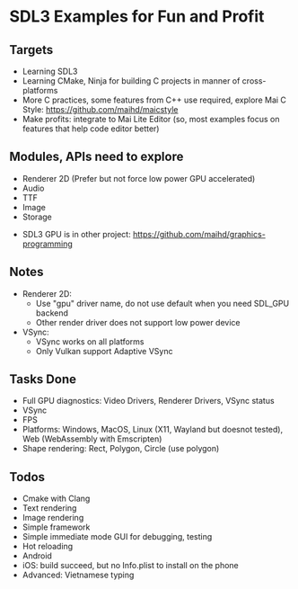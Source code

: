 # SDL3 Examples for Fun and Profit

## Targets
- Learning SDL3
- Learning CMake, Ninja for building C projects in manner of cross-platforms
- More C practices, some features from C++ use required, explore Mai C Style: https://github.com/maihd/maicstyle
- Make profits: integrate to Mai Lite Editor (so, most examples focus on features that help code editor better)

## Modules, APIs need to explore
- Renderer 2D (Prefer but not force low power GPU accelerated)
- Audio
- TTF
- Image
- Storage
* SDL3 GPU is in other project: https://github.com/maihd/graphics-programming 

## Notes
- Renderer 2D: 
    - Use "gpu" driver name, do not use default when you need SDL_GPU backend
    - Other render driver does not support low power device
- VSync:
    - VSync works on all platforms
    - Only Vulkan support Adaptive VSync

## Tasks Done
- Full GPU diagnostics: Video Drivers, Renderer Drivers, VSync status
- VSync
- FPS
- Platforms: Windows, MacOS, Linux (X11, Wayland but doesnot tested), Web (WebAssembly with Emscripten)
- Shape rendering: Rect, Polygon, Circle (use polygon)

## Todos
- Cmake with Clang
- Text rendering
- Image rendering
- Simple framework
- Simple immediate mode GUI for debugging, testing
- Hot reloading
- Android
- iOS: build succeed, but no Info.plist to install on the phone
- Advanced: Vietnamese typing